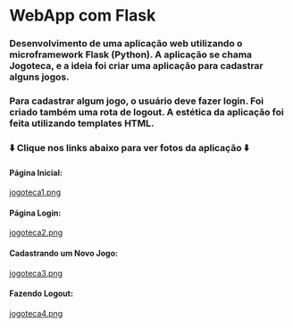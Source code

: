<h1>WebApp com Flask</h1>

### Desenvolvimento de uma aplicação web utilizando o microframework Flask (Python). A aplicação se chama Jogoteca, e a ideia foi criar uma aplicação para cadastrar alguns jogos. 

### Para cadastrar algum jogo, o usuário deve fazer login. Foi criado também uma rota de logout. A estética da aplicação foi feita utilizando templates HTML.

### ⬇️ Clique nos links abaixo para ver fotos da aplicação ⬇️

#### Página Inicial:
[jogoteca1.png](https://github.com/ViniciusBardelin/webapp-flask/blob/main/jogoteca1.png)

#### Página Login:

[jogoteca2.png](https://github.com/ViniciusBardelin/webapp-flask/blob/main/jogoteca2.png)

#### Cadastrando um Novo Jogo:

[jogoteca3.png](https://github.com/ViniciusBardelin/webapp-flask/blob/main/jogoteca3.png)

#### Fazendo Logout:

[jogoteca4.png](https://github.com/ViniciusBardelin/webapp-flask/blob/main/jogoteca4.png)
